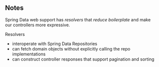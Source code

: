 ## Notes

Spring Data web support has _resolvers_ that *reduce boilerplate* and make our controllers more expressive.

Resolvers
 - interoperate with Spring Data Repositories
 - can fetch domain objects without explicitly calling the repo implementations
 - can construct controller responses that support pagination and sorting
 